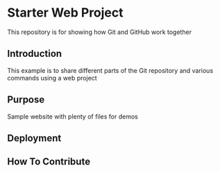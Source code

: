 # Starter Web Project

This repository is for showing how Git and GitHub work together

## Introduction

This example is to share different parts of the Git repository and various commands using a web project

## Purpose

Sample website with plenty of files for demos

## Deployment

## How To Contribute